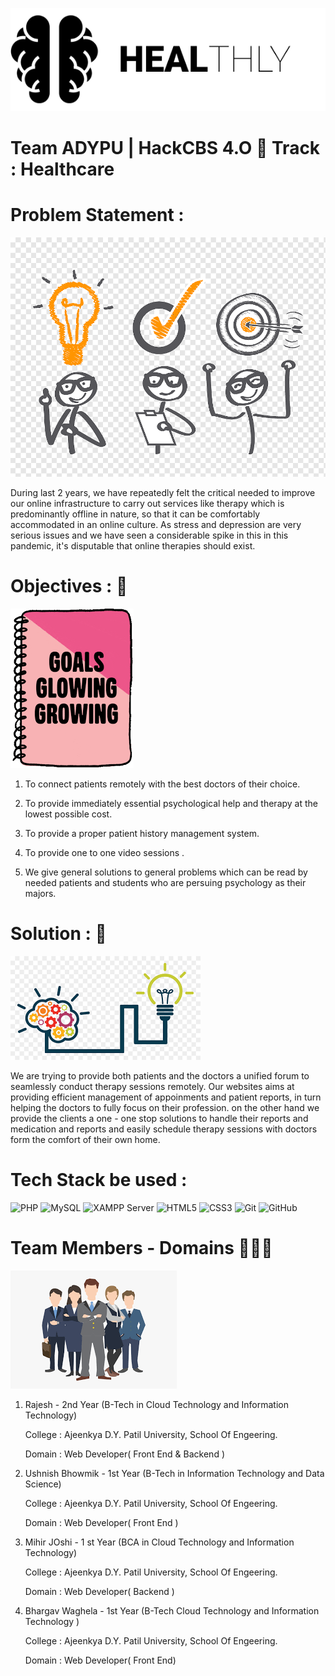 ![alt text](imgs/logo.png)
# **Team ADYPU | HackCBS 4.O 💼 Track : Healthcare**


# Problem Statement :
![alt text](imgs/problem-statement.png)
 
  During last 2 years, we have repeatedly felt the critical needed to improve our online infrastructure
  to carry out services like therapy which is predominantly offline in nature, so that it can be comfortably
  accommodated in an online culture. As stress and depression are very serious issues and we have seen a 
  considerable spike in this in this pandemic, it's disputable that online therapies should exist.




 # Objectives : 📔
 
 ![alt text](imgs/objective.png)
 1. To connect patients remotely  with the best doctors of their choice.

 2. To provide immediately essential psychological help and therapy  at the lowest possible cost.

 3. To provide a proper patient  history management system.

 4. To provide one to one video sessions .
 
 5. We give general solutions to general problems which can be read by needed patients and students who are persuing psychology as their majors.  

# Solution : 🔑
![alt text](imgs/solution.png)

  We are trying to provide both patients and the doctors a unified forum to seamlessly conduct therapy sessions remotely.
  Our websites aims at providing efficient management of appoinments and patient reports, in turn helping the doctors to
  fully focus on their profession. on the other hand we provide the clients a one - one stop solutions to handle their 
  reports and medication and reports and easily schedule therapy sessions with doctors form the comfort of their own home.


 # Tech Stack be used :
   ![PHP](https://img.shields.io/badge/PHP-777BB4?style=flat-square&logo=php&logoColor=white)
   ![MySQL](https://img.shields.io/badge/MySQL-4479A1?style=flat-square&logo=MySQL&logoColor=white)
   ![XAMPP Server](https://img.shields.io/badge/XAMPP-FB7A24?style=flat-square&logo=XAMPP&logoColor=white)
   ![HTML5](https://img.shields.io/badge/HTML5-E34F26?style=flat-square&logo=HTML5&logoColor=white)
   ![CSS3](https://img.shields.io/badge/CSS3-1572B6?style=flat-square&logo=CSS3&logoColor=white)
   ![Git](https://img.shields.io/badge/Git-F05032?style=flat-square&logo=Git&logoColor=white)
   ![GitHub](https://img.shields.io/badge/GitHub-181717?style=flat-square&logo=github)

# Team Members - Domains 👨‍👦‍👦


![alt text](imgs/team.png)
1. Rajesh - 2nd Year (B-Tech in Cloud Technology and Information Technology)

   College : Ajeenkya D.Y. Patil University, School Of Engeering.

   Domain : Web Developer( Front End & Backend )
2. Ushnish Bhowmik - 1st  Year (B-Tech in Information Technology and Data Science)

   College : Ajeenkya D.Y. Patil University, School Of Engeering.

   Domain : Web Developer( Front End )

3. Mihir JOshi - 1 st Year (BCA in Cloud Technology and Information Technology)

   College : Ajeenkya D.Y. Patil University, School Of Engeering.
  
   Domain : Web Developer( Backend )
   
 4. Bhargav Waghela - 1st Year (B-Tech Cloud Technology and Information Technology )
    
    College : Ajeenkya D.Y. Patil University, School Of Engeering.
  
    Domain : Web Developer( Front End)
  
